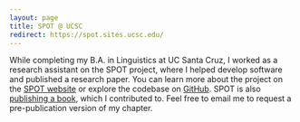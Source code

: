 ```yaml
---
layout: page
title: SPOT @ UCSC
redirect: https://spot.sites.ucsc.edu/
---
```


While completing my B.A. in Linguistics at UC Santa Cruz, I worked as a research assistant on the SPOT project, where I helped develop software and published a research paper. You can learn more about the project on the [SPOT website](https://spot.sites.ucsc.edu/) or explore the codebase on [GitHub](https://github.com/syntax-prosody-ot/main). SPOT is also [publishing a book](https://www.equinoxpub.com/home/syntax-prosody/), which I contributed to. Feel free to email me to request a pre-publication version of my chapter.
